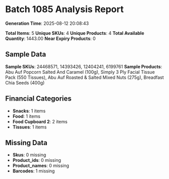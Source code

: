 # Batch 1085 Analysis Report

**Generation Time**: 2025-08-12 20:08:43

**Total Items**: 5
**Unique SKUs**: 4
**Unique Products**: 4
**Total Available Quantity**: 1443.00
**Near Expiry Products**: 0

## Sample Data
**Sample SKUs**: 24468571, 14393426, 12404241, 6199761
**Sample Products**: Abu Auf Popcorn Salted And Caramel (100g), Simply 3 Ply Facial Tissue Pack (550 Tissues), Abu Auf Roasted & Salted Mixed Nuts (275g), Breadfast Chia Seeds (400g)

## Financial Categories
- **Snacks**: 1 items
- **Food**: 1 items
- **Food Cupboard 2**: 2 items
- **Tissues**: 1 items

## Missing Data
- **Skus**: 0 missing
- **Product_ids**: 0 missing
- **Product_names**: 0 missing
- **Barcodes**: 1 missing
